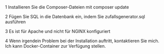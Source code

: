 1 Installieren Sie die Composer-Dateien mit composer update

2 Fügen Sie SQL in die Datenbank ein, indem Sie zufallsgenerator.sql ausführen

3 Es ist für Apache und nicht für NGINX konfiguriert

4 Wenn irgendein Problem bei der Installation auftritt, kontaktieren Sie mich. Ich kann Docker-Container zur Verfügung stellen.
